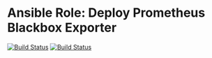 # Ansible Role: Deploy Prometheus Blackbox Exporter

[![Build Status](https://img.shields.io/endpoint.svg?url=https%3A%2F%2Factions-badge.atrox.dev%2Fdsgnr%2Fansible-role-deploy-blackbox-exporter%2Fbadge&style=flat)](https://actions-badge.atrox.dev/dsgnr/ansible-role-deploy-blackbox-exporter/goto)
[![Build Status](https://travis-ci.org/dsgnr/ansible-role-deploy-blackbox-exporter.svg?branch=master)](https://travis-ci.org/dsgnr/ansible-role-deploy-blackbox-exporter)
